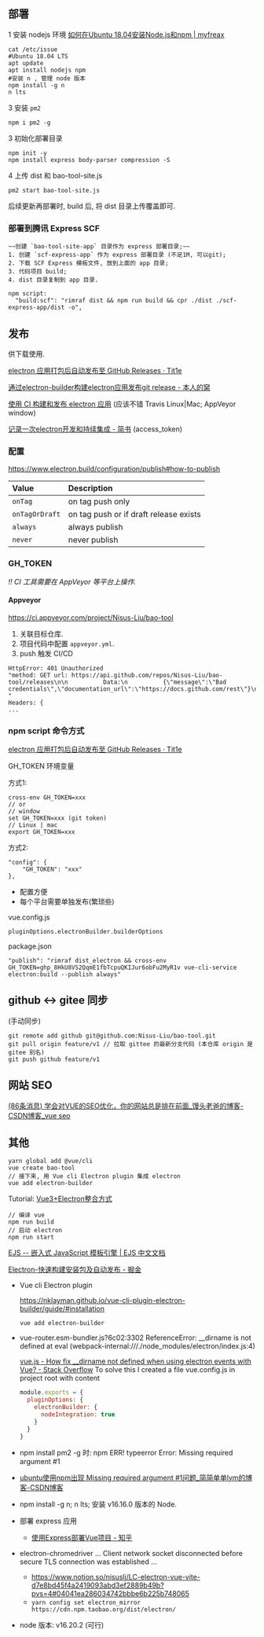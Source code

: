 
## 部署

1 安装 nodejs 环境
[如何在Ubuntu 18.04安装Node.js和npm | myfreax](https://www.myfreax.com/how-to-install-node-js-on-ubuntu-18-04/)
```shell
cat /etc/issue
#Ubuntu 18.04 LTS
apt update
apt install nodejs npm
#安装 n , 管理 node 版本
npm install -g n
n lts
```

3 安装 `pm2`
```shell
npm i pm2 -g
```

3 初始化部署目录
```
npm init -y
npm install express body-parser compression -S
```

4 上传 dist 和 bao-tool-site.js
```shell
pm2 start bao-tool-site.js
```

后续更新再部署时, build 后, 将 dist 目录上传覆盖即可.

### 部署到腾讯 Express SCF

```
~~创建 `bao-tool-site-app` 目录作为 express 部署目录;~~
1. 创建 `scf-express-app` 作为 express 部署目录 (不足1M, 可以git);
2. 下载 SCF Express 模板文件, 放到上面的 app 目录;
3. 代码项目 build;
4. dist 目录复制到 app 目录.

npm script:
  "build:scf": "rimraf dist && npm run build && cpr ./dist ./scf-express-app/dist -o",
```

## 发布

供下载使用.

[electron 应用打包后自动发布至 GitHub Releases · Tit1e](http://evolly.one/p/20107.html)

[通过electron-builder构建electron应用发布git release - 本人的窝](https://www.1zilc.top/javascript/%E9%80%9A%E8%BF%87electron-builder%E6%9E%84%E5%BB%BAelectron%E5%BA%94%E7%94%A8%E5%8F%91%E5%B8%83git-release/1zilc/)

[使用 CI 构建和发布 electron 应用](https://blog.sigoden.com/build-and-publish-electron-app-with-ci/) (应该不错 Travis Linux|Mac; AppVeyor window)

[记录一次electron开发和持续集成 - 简书](https://www.jianshu.com/p/add047a84e85) (access_token)

### 配置

https://www.electron.build/configuration/publish#how-to-publish

| Value          | Description                            |
| :------------- | :------------------------------------- |
| `onTag`        | on tag push only                       |
| `onTagOrDraft` | on tag push or if draft release exists |
| `always`       | always publish                         |
| `never`        | never publish                          |

### GH_TOKEN


*!! CI 工具需要在 AppVeyor 等平台上操作.* 

#### Appveyor

https://ci.appveyor.com/project/Nisus-Liu/bao-tool

1. 关联目标仓库.
2. 项目代码中配置 `appveyor.yml`.
3. push 触发 CI/CD

```
HttpError: 401 Unauthorized
"method: GET url: https://api.github.com/repos/Nisus-Liu/bao-tool/releases\n\n          Data:\n          {\"message\":\"Bad credentials\",\"documentation_url\":\"https://docs.github.com/rest\"}\n          "
Headers: {
...
```


### npm script 命令方式

[electron 应用打包后自动发布至 GitHub Releases · Tit1e](http://evolly.one/p/20107.html)

GH_TOKEN 环境变量

方式1:

```
cross-env GH_TOKEN=xxx
// or
// window
set GH_TOKEN=xxx (git token)
// Linux | mac
export GH_TOKEN=xxx
```

方式2:

```
"config": {
	"GH_TOKEN": "xxx"
},
```



- 配置方便
- 每个平台需要单独发布(繁琐些)



vue.config.js

```
pluginOptions.electronBuilder.builderOptions
```

package.json

```
"publish": "rimraf dist_electron && cross-env GH_TOKEN=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 vue-cli-service electron:build --publish always"
```






## github <-> gitee 同步
(手动同步)

```
git remote add github git@github.com:Nisus-Liu/bao-tool.git
git pull origin feature/v1 // 拉取 gittee 的最新分支代码 (本仓库 origin 是 gitee 别名)
git push github feature/v1
```

## 网站 SEO
[(86条消息) 学会对VUE的SEO优化，你的网站总是排在前面_馒头老爸的博客-CSDN博客_vue seo](https://blog.csdn.net/DengZY926/article/details/105397730)

## 其他
```
yarn global add @vue/cli
vue create bao-tool
// 接下来, 用 Vue cli Electron plugin 集成 electron
vue add electron-builder
```


Tutorial:
[Vue3+Electron整合方式](https://zhuanlan.zhihu.com/p/181015456)



```
// 编译 vue
npm run build
// 启动 electron
npm run start
```

[EJS -- 嵌入式 JavaScript 模板引擎 | EJS 中文文档](https://ejs.bootcss.com/)




[Electron-快速构建安装包及自动发布 - 掘金](https://juejin.cn/post/6844904102011338766#heading-4)



- Vue cli Electron plugin

  https://nklayman.github.io/vue-cli-plugin-electron-builder/guide/#installation

    ```
    vue add electron-builder
    ```

- vue-router.esm-bundler.js?6c02:3302 ReferenceError: __dirname is not defined
  at eval (webpack-internal:///./node_modules/electron/index.js:4)

  [vue.js - How fix __dirname not defined when using electron events with Vue? - Stack Overflow](https://stackoverflow.com/questions/62777834/how-fix-dirname-not-defined-when-using-electron-events-with-vue)
  To solve this I created a file vue.config.js in project root with content
    ```js
    module.exports = {
      pluginOptions: {
        electronBuilder: {
          nodeIntegration: true
        }
      }
    }
    ```
  
-  npm install pm2 -g 时: npm ERR! typeerror Error: Missing required argument #1
  - [ubuntu使用npm出现 Missing required argument #1问题_简简单单lym的博客-CSDN博客](https://blog.csdn.net/lym594887256/article/details/124234444)
  - npm install -g n; n lts; 安装 v16.16.0 版本的 Node.

- 部署 express 应用
  - [使用Express部署Vue项目 - 知乎](https://zhuanlan.zhihu.com/p/116749549)
- electron-chromedriver ... Client network socket disconnected before secure TLS connection was established ...
  - https://www.notion.so/nisuslj/LC-electron-vue-vite-d7e8bd45f4a2419093abd3ef2889b49b?pvs=4#04041ea286034742bbbe6b225b748065
  - `yarn config set electron_mirror https://cdn.npm.taobao.org/dist/electron/`
- node 版本: v16.20.2 (可行)